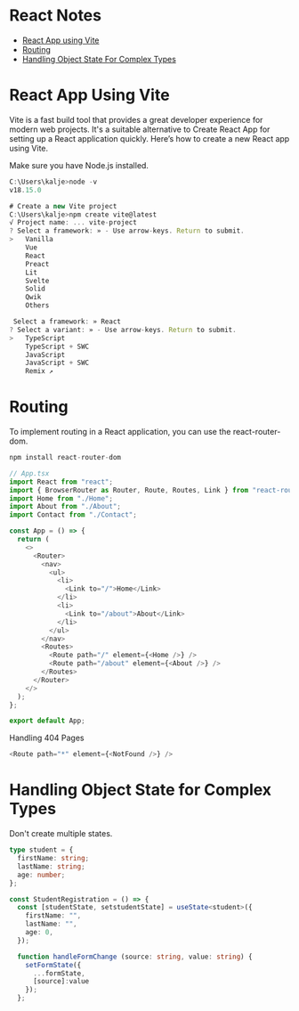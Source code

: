# React Notes

- [React App using Vite](#react-app-using-vite)
- [Routing](#Routing)
- [Handling Object State For Complex Types](#handling-object-state-for-complex-types)

# React App Using Vite

Vite is a fast build tool that provides a great developer experience for modern web projects. It's a suitable alternative to Create React App for setting up a React application quickly. Here’s how to create a new React app using Vite.

Make sure you have Node.js installed.

```javascript
C:\Users\kalje>node -v
v18.15.0
```

```javascript
# Create a new Vite project
C:\Users\kalje>npm create vite@latest
√ Project name: ... vite-project
? Select a framework: » - Use arrow-keys. Return to submit.
>   Vanilla
    Vue
    React
    Preact
    Lit
    Svelte
    Solid
    Qwik
    Others

 Select a framework: » React
? Select a variant: » - Use arrow-keys. Return to submit.
>   TypeScript
    TypeScript + SWC
    JavaScript
    JavaScript + SWC
    Remix ↗
```

# Routing

To implement routing in a React application, you can use the react-router-dom.

```javascript
npm install react-router-dom
```

```typescript
// App.tsx
import React from "react";
import { BrowserRouter as Router, Route, Routes, Link } from "react-router-dom";
import Home from "./Home";
import About from "./About";
import Contact from "./Contact";

const App = () => {
  return (
    <>
      <Router>
        <nav>
          <ul>
            <li>
              <Link to="/">Home</Link>
            </li>
            <li>
              <Link to="/about">About</Link>
            </li>
          </ul>
        </nav>
        <Routes>
          <Route path="/" element={<Home />} />
          <Route path="/about" element={<About />} />
        </Routes>
      </Router>
    </>
  );
};

export default App;
```

Handling 404 Pages

```javascript
<Route path="*" element={<NotFound />} />
```

# Handling Object State for Complex Types

Don't create multiple states.

```typescript
type student = {
  firstName: string;
  lastName: string;
  age: number;
};

const StudentRegistration = () => {
  const [studentState, setstudentState] = useState<student>({
    firstName: "",
    lastName: "",
    age: 0,
  });

  function handleFormChange (source: string, value: string) {
    setFormState({
      ...formState,
      [source]:value
    });
  };
```
